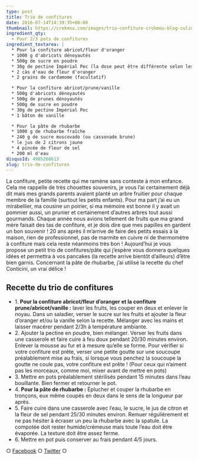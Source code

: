 ```yaml
---
type: post
title: Trio de confitures
date: 2016-07-14T14:39:35+00:00
thumbnail: https://crokmou.com/images/trio-confiture-crokmou-blog-culinaire.jpg
ingredient_qty:
  - Pour 2/3 pots de confitures
ingredient_textarea: |
  * Pour la confiture abricot/fleur d'oranger
  * 1000 g d'abricots dénoyautés
  * 500g de sucre en poudre
  * 30g de pectine Impérial Pec (la dose peut être différente selon les marques)
  * 2 càs d'eau de fleur d'oranger
  * 2 grains de cardamome (facultatif)

  * Pour la confiture abricot/prune/vanille
  * 500g d'abricots dénoyautés
  * 500g de prunes dénoyautés
  * 500g de sucre en poudre
  * 30g de pectine Impérial Pec
  * 1 bâton de vanille

  * Pour la pâte de rhubarbe
  * 1000 g de rhubarbe fraîche
  * 240 g de sucre muscovado (ou cassonade brune)
  * le jus de 2 citrons jaune
  * 4 pincée de fleur de sel
  * 200 ml d'eau
disqusId: 4985260613
slug: trio-de-confitures
---
```


La confiture, petite recette qui me ramène sans conteste à mon enfance. Cela me rappelle de très chouettes souvenirs, je vous l’ai certainement déjà dit mais mes grands parents avaient planté un arbre fruitier pour chaque membre de la famille (surtout les petits enfants). Pour ma part j’ai eu un mirabellier, ma cousine un poirier, si ma mémoire est bonne il y avait un pommier aussi, un prunier et certainement d’autres arbres tout aussi gourmands. Chaque année nous avions tellement de fruits que ma grand mère faisait des tas de confiture, et je dois dire que mes papilles en gardent un bon souvenir ! 20 ans après il m’arrive de faire des petits essais à la maison, rien de professionnel, pas de marmite en cuivre ni de thermomètre à confiture mais cela reste néanmoins très bon ! Aujourd’hui je vous propose un petit trio de confitures/pâte qui j’espère vous donnera quelques idées et permettra à vos pancakes (la recette arrive bientôt d’ailleurs) d’être bien garnis. Concernant la pâte de rhubarbe, j’ai utilisé la recette du chef Conticini, un vrai délice !

## **Recette du trio de confitures**

* 1\. **Pour la confiture abricot/fleur d’oranger et la confiture prune/abricot/vanille :** laver les fruits, les couper en deux et enlever le noyau. Dans un saladier, verser le sucre sur les fruits et ajouter la fleur d’oranger et/ou la vanille selon la recette. Mélanger avec les mains et laisser macérer pendant 2/3h à température ambiante.
* 2\. Ajouter la pectine en poudre, bien mélanger. Verser les fruits dans une casserole et faire cuire à feu doux pendant 20/30 minutes environ. Enlever la mousse au fur et à mesure qu’elle se forme. Pour vérifier si votre confiture est prête, verser une petite goutte sur une soucoupe préalablement mise au frais, si lorsque vous penchez la soucoupe la goutte ne coule pas, votre confiture est prête ! (Pour ceux qui n’aiment pas les morceaux, comme moi, mixer avant de mettre en pots)
* 3\. Mettre en pots préalablement stérilisés pendant 15 minutes dans l’eau bouillante. Bien fermer et retourner le pot.
* 4\. **Pour la pâte de rhubarbe :** Éplucher et couper la rhubarbe en tronçons, eux même coupés en deux dans le sens de la longueur par après.
* 5\. Faire cuire dans une casserole avec l’eau, le sucre, le jus de citron et la fleur de sel pendant 25/30 minutes environ. Remuer régulièrement et ne pas hésiter à écraser un peu la rhubarbe avec la spatule. La compotée doit rester humide/crémeuse mais toute l’eau doit être évaporée. La texture doit être assez ferme.
* 6\. Mettre en pot puis conserver au frais pendant 4/5 jours.

○ [Facebook](https://www.facebook.com/crokmou.blog) ○ [Twitter](https://twitter.com/Crokmou) ○